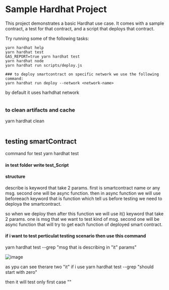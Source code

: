 # Sample Hardhat Project

This project demonstrates a basic Hardhat use case. It comes with a sample contract, a test for that contract, and a script that deploys that contract.

Try running some of the following tasks:

```shell
yarn hardhat help
yarn hardhat test
GAS_REPORT=true yarn hardhat test
yarn hardhat node
yarn hardhat run scripts/deploy.js

### to deploy smartcontract on specific network we use the following command:
yarn hardhat run deploy --network <network-name>
```

by default it uses harhdhat network

```

```

### to clean artifacts and cache

yarn hardhat clean

```
```
## testing smartContract

command for test yarn hardhat test

#### in test folder write test_Script
#### structure

describe is keyword that take 2 params. first is smartcontract name or any msg. second one will be async function. 
 then in async function we will use beforeeach keyword that is function which tell us before testing we need to deploya the smartcontract.

 so when we deploy then after this function we will use it()
 keyword that take 2 params. one is msg that we want to test kind of msg. second one will be async function that will try to get each function of deployed smart contract.


#### if i want to test perticulat testing scenario then use this command
yarn hardhat test --grep "msg that is describing in "it" params"

![image](https://user-images.githubusercontent.com/46425800/183158734-5eeb2386-57e2-4be7-898b-d56613e760bc.png)

as ypu can see therare two "it"
if i use yarn hardhat test --grep "should start with zero"

then it will test only first case
""
